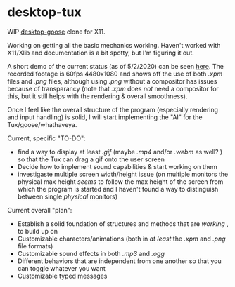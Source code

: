 # desktop-tux
 WIP [desktop-goose](https://samperson.itch.io/desktop-goose) clone for X11. 
 
 Working on getting all the basic mechanics working. Haven't worked with X11/Xlib and documentation is a bit spotty, but I'm figuring it out.  

A short demo of the current status (as of 5/2/2020) can be seen [here](pastapojken/desktop-tux/blob/screenshots/2020-02-05.mp4). 
The recorded footage is 60fps 4480x1080 and shows off the use of both _.xpm_ files and _.png_ files, although using _.png_ without a compositor has issues because of transparancy (note that _.xpm_ does *not* need a compositor for this, but it still helps with the rendering & overall smoothness). 

Once I feel like the overall structure of the program (especially rendering and input handling) is solid, I will start implementing the "AI" for the Tux/goose/whathaveya.

Current, specific "TO-DO":
* find a way to display at least _.gif_ (maybe _.mp4_ and/or _.webm_ as well? ) so that the Tux can drag a gif onto the user screen
* Decide how to implement sound capabilities & start working on them
* investigaste multiple screen width/height issue (on multiple monitors the physical max height _seems_ to follow the max height of the screen from which the program is started and I haven't found a way to distinguish between single _physical_ monitors) 

Current overall "plan":
* Establish a solid foundation of structures and methods that are _working_ , to build up on
* Customizable characters/animations (both in _at least_ the _.xpm_ and _.png_ file formats)
* Customizable sound effects in both _.mp3_ and _.ogg_
* Different behaviors that are independent from one another so that you can toggle whatever you want
* Customizable typed messages
